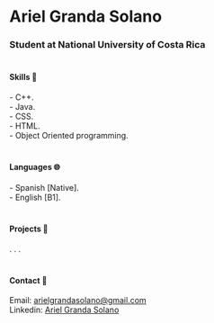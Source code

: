 <h1> Ariel Granda Solano </h1> 
<h3> Student at National University of Costa Rica </h3>

#
<h4> Skills 🧠 </h4>
<p>  
     - C++. <br>
     - Java. <br>
     - CSS. <br>
     - HTML. <br>
     - Object Oriented programming. <br>
</p>

#
<h4> Languages 🌐 </h4>
<p>  
     - Spanish [Native]. <br>
     - English [B1].<br>
</p>

#
<h4> Projects 🎨</h4>
<p>  
     . . .
</p>

#
<h4> Contact 📡 </h4>
<p>  
     Email: <a href="https://mail.google.com/mail/u/1/#inbox?compose=CllgCJqXxwkkShTpGNhdTtCRWHQdVFLnMwjqlnMLtsKfNTspHLkCRLzZzFQpCsZFKdpvhjgcbjV)">arielgrandasolano@gmail.com</a> <br>
     Linkedin: <a href="https://cr.linkedin.com/in/ariel-granda?trk=profile-badge">Ariel Granda Solano</a> <br>
              
</p>
